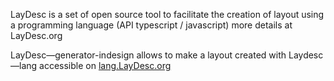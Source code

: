 LayDesc is a set of open source tool to facilitate the creation of layout using a programming language (API typescript / javascript)
more details at LayDesc.org

LayDesc—generator-indesign allows to make a layout created with Laydesc—lang accessible on <a href="lang.LayDesc.org" >lang.LayDesc.org</a>
